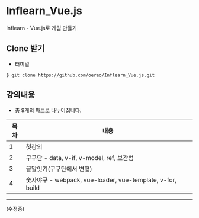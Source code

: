 # Inflearn_Vue.js

Inflearn - Vue.js로 게임 만들기


## Clone 받기

* 터미널

```console
$ git clone https://github.com/oereo/Inflearn_Vue.js.git

```


## 강의내용

* 총 9개의 파트로 나누어집니다.

|목차 |내용|
|------|---|
|1|첫강의|
|2|구구단 - data, v-if, v-model, ref, 보간법|
|3|끝말잇기(구구단에서 변형)|
|4|숫자야구 - webpack, vue-loader, vue-template, v-for, build|

---
(수정중)